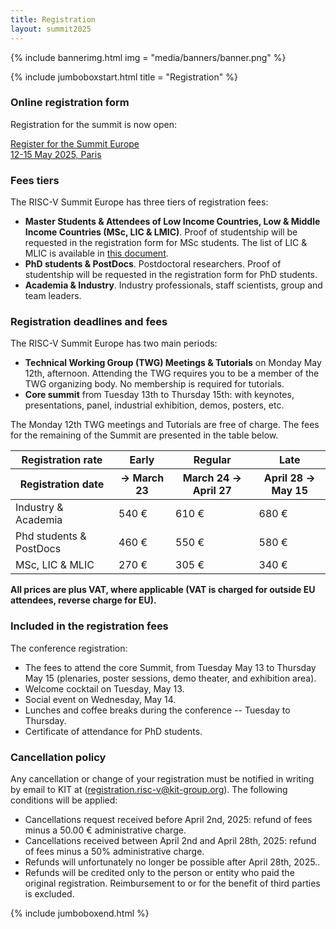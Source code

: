 ```yaml
---
title: Registration
layout: summit2025
---
```


{% include bannerimg.html 
    img = "media/banners/banner.png"
%}

{% include jumboboxstart.html 
    title = "Registration"
%}

### Online registration form

Registration for the summit is now open:

<div class="row justify-content-md-center my-4">
    <a href="https://kit-react.de/portal/init?mnemonic=RV25" class="btn btn-lg" style="background-color: var(--riscv-y); border-color: var(--riscv-y); width:50%;">Register for the Summit Europe<br> 12-15 May 2025, Paris</a>
</div>

### Fees tiers

The RISC-V Summit Europe has three tiers of registration fees:

 - **Master Students & Attendees of Low Income Countries, Low & Middle
   Income Countries (MSc, LIC & LMIC)**. Proof of studentship will be
   requested in the registration form for MSc students. The list of
   LIC & MLIC is available in [this
   document](media/pdf/lic-mlic.pdf).
 - **PhD students & PostDocs**. Postdoctoral researchers. Proof of
   studentship will be requested in the registration form for PhD
   students.
 - **Academia & Industry**. Industry professionals, staff scientists,
   group and team leaders.

### Registration deadlines and fees

The RISC-V Summit Europe has two main periods:

 - **Technical Working Group (TWG) Meetings & Tutorials** on Monday
   May 12th, afternoon. Attending the TWG requires you to be a member
   of the TWG organizing body. No membership is required for
   tutorials.
 - **Core summit** from Tuesday 13th to Thursday 15th: with keynotes,
   presentations, panel, industrial exhibition, demos, posters, etc.

The Monday 12th TWG meetings and Tutorials are free of charge. The
fees for the remaining of the Summit are presented in the table below.

<table class="riscv-sy" margin-bottom="3pt">
  <thead>
    <tr>
      <th>Registration rate</th>
      <th >Early</th>
      <th >Regular</th>
      <th >Late</th>
    </tr>
    <tr>
      <th>Registration date</th>
      <th >&rarr; March 23</th>
      <th >March 24 &rarr; April 27</th>
      <th >April 28 &rarr; May 15</th>
    </tr>
  </thead>
  <tbody>
    <tr>
      <td>Industry & Academia</td>
      <td>540 €</td>
      <td>610 €</td>
      <td>680 €</td>
    </tr>
    <tr>
      <td>Phd students & PostDocs</td>
      <td>460 €</td>
      <td>550 €</td>
      <td>580 €</td>
    </tr>
    <tr>
      <td>MSc, LIC & MLIC</td>
      <td>270 €</td>
      <td>305 €</td>
      <td>340 €</td>
    </tr>
  </tbody>
</table>

**All prices are plus VAT, where applicable (VAT is charged for
outside EU attendees, reverse charge for EU).**

### Included in the registration fees

The conference registration:

 - The fees to attend the core Summit, from Tuesday May 13 to Thursday
   May 15 (plenaries, poster sessions, demo theater, and exhibition
   area).
 - Welcome cocktail on Tuesday, May 13.
 - Social event on Wednesday, May 14.
 - Lunches and coffee breaks during the conference -- Tuesday to
   Thursday.
 - Certificate of attendance for PhD students.

### Cancellation policy

Any cancellation or change of your registration must be notified in
writing by email to KIT at
([registration.risc-v@kit-group.org](mailto:registration.risc-v@kit-group.org)). The
following conditions will be applied:

- Cancellations request received before April 2nd, 2025: refund of
  fees minus a 50.00 € administrative charge.
- Cancellations received between April 2nd and April 28th, 2025: refund
  of fees minus a 50% administrative charge.
- Refunds will unfortunately no longer be possible after April 28th,
  2025..
- Refunds will be credited only to the person or entity who paid the
  original registration. Reimbursement to or for the benefit of third
  parties is excluded.

{% include jumboboxend.html %}
